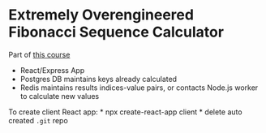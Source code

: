 # Extremely Overengineered Fibonacci Sequence Calculator

Part of [this course](https://github.com/AndLydakis/DockerK8s)

* React/Express App
* Postgres DB maintains keys already calculated
* Redis maintains results indices-value pairs, or contacts Node.js worker to calculate new values

To create client React app:
    * npx create-react-app client
    * delete auto created ```.git``` repo